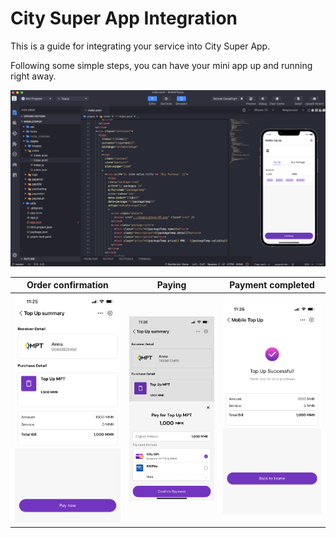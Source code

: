 # City Super App Integration

This is a guide for integrating your service into City Super App.

Following some simple steps, you can have your mini app up and running right away.

![image-20250930150032320](_assets/image-20250930150032320.png)


| Order confirmation | Paying | Payment completed |
|---------|---------|---------|
| ![](_assets/super-orderconfirm.PNG) | ![](_assets/super-paying.PNG) | ![](_assets/super-payok.PNG) |

